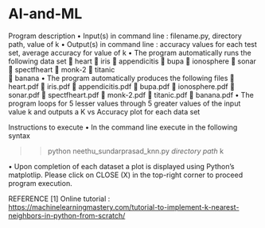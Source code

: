 # AI-and-ML
Program description
•	Input(s) in command line : filename.py, directory path, value of k 
•	Output(s) in command line : accuracy values for each test set, average accuracy for value of k
•	The program automatically runs the following data set
	heart
	iris
	appendicitis
	bupa
	ionosphere
	sonar
	spectfheart
	monk-2
	titanic			
	banana
•	The program automatically produces the following files
	heart.pdf
	iris.pdf
	appendicitis.pdf
	bupa.pdf
	ionosphere.pdf
	sonar.pdf
	spectfheart.pdf
	monk-2.pdf
	titanic.pdf
	banana.pdf
•	The program loops for 5 lesser values through 5 greater values of the input value k and outputs a K vs Accuracy plot for each data set

Instructions to execute
•	In the command line execute in the following syntax
>> python neethu_sundarprasad_knn.py *directory path* k





•	Upon completion of each dataset a plot is displayed using Python’s matplotlip. Please click on CLOSE (X) in the top-right corner to proceed program execution.

REFERENCE
[1] Online tutorial : https://machinelearningmastery.com/tutorial-to-implement-k-nearest-neighbors-in-python-from-scratch/
